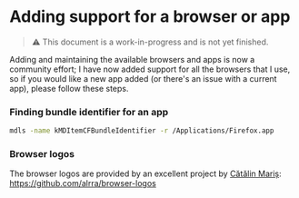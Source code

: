 # Adding support for a browser or app

> :warning: This document is a work-in-progress and is not yet finished.

Adding and maintaining the available browsers and apps is now a community
effort; I have now added support for all the browsers that I use, so if you
would like a new app added (or there's an issue with a current app), please
follow these steps.

### Finding bundle identifier for an app

```sh
mdls -name kMDItemCFBundleIdentifier -r /Applications/Firefox.app
```

### Browser logos

The browser logos are provided by an excellent project by
[Cătălin Mariș](https://github.com/alrra):
https://github.com/alrra/browser-logos
